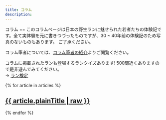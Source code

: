 ```yaml
---
title: コラム
description:
---
```

<link rel="stylesheet" href="/assets/stylesheets/news_column.css" />
コラム
==
このコラムページは日本の野生ランに魅せられた若者たちの体験記です。全て実体験を元に書きつづったものですが、30 ~ 40年前の体験記のため写真のないものもあります。
ご了承ください。

コラム筆者については、[コラム筆者の紹介](columns/authors/)よりご閲覧ください。

コラムに掲載されたランも登場するランクイズあります! 500問近くありますので是非遊んでみてください。<br /> → [ラン検定](play/orchid_exam)

<div class="column">
  {% for article in articles %}
    <article class="column-article">
    	<h1><a href="/{{ article.lang }}/news/{{ article.url }}">{{ article.plainTitle | raw }}</a></h1>
    </article>
  {% endfor %}
</div>
